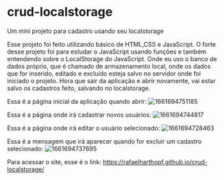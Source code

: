 # crud-localstorage
Um mini projeto para cadastro usando seu localstorage

Esse projeto foi feito utilizando básico de HTML,CSS e JavaScript.
O forte desse projeto foi para estudar o JavaScript usando funções e também entendendo
sobre o LocalStorage do JavaScript.
Onde eu uso o banco de dados próprio, que é chamado de armazenamento local, onde os dados que for
inserido, editado e excluído esteja salvo no servidor onde foi iniciado o projeto.
Hora que sair da aplicação e abrir novamente, vai estar salvo os cadastros feito, salvando no 
localstorage.

Essa é a página inicial da aplicação quando abrir:
![1661694751185](https://user-images.githubusercontent.com/78979408/187077852-14eb9fe5-d242-4d24-b3d4-7511adf2238e.jpeg)

Essa é a página onde irá cadastrar novos usuários:
![1661694744817](https://user-images.githubusercontent.com/78979408/187077912-df047092-a232-410f-829b-03805c98003d.jpeg)

Essa é a página onde irá editar o usuário selecionado:
![1661694728463](https://user-images.githubusercontent.com/78979408/187077933-d912b842-2d5c-4098-acb4-82de0f375294.jpeg)

Essa é a mensagem que irá aparecer quando for excluir um cadastro selecionado:
![1661694737695](https://user-images.githubusercontent.com/78979408/187077961-2d29f9af-5f61-4ca0-96aa-2ef23f38af0c.jpeg)


Para acessar o site, esse é o link:
https://rafaelharthopf.github.io/crud-localstorage/
